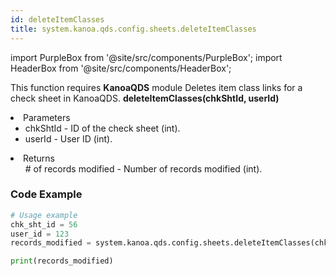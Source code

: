 ```yaml
---
id: deleteItemClasses
title: system.kanoa.qds.config.sheets.deleteItemClasses
---
```


import PurpleBox from '@site/src/components/PurpleBox';
import HeaderBox from '@site/src/components/HeaderBox';

<PurpleBox>This function requires <b>KanoaQDS</b> module</PurpleBox>
<HeaderBox header="Description">Deletes item class links for a check sheet in KanoaQDS.</HeaderBox>
<HeaderBox header="Syntax">
    <b>deleteItemClasses(chkShtId, userId)</b>
    <li> Parameters <br />
        <ul>
            <li>chkShtId - ID of the check sheet (int).</li>
            <li>userId - User ID (int).</li>
        </ul>
    </li>
    <li> Returns <br />
        <ul># of records modified - Number of records modified (int).</ul>
    </li>
</HeaderBox>

### Code Example
```python
# Usage example
chk_sht_id = 56
user_id = 123
records_modified = system.kanoa.qds.config.sheets.deleteItemClasses(chkShtId=chk_sht_id, userId=user_id)

print(records_modified)
